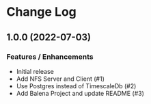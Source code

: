 # Change Log

## 1.0.0 (2022-07-03)

### Features / Enhancements

- Initial release
- Add NFS Server and Client (#1)
- Use Postgres instead of TimescaleDb (#2)
- Add Balena Project and update README (#3)
